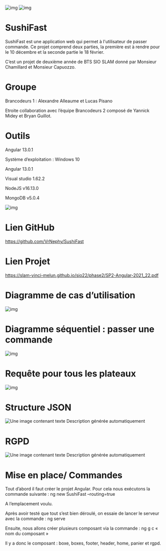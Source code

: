 ![img](https://cdn.discordapp.com/attachments/751070178472624208/917757760018452530/01_relax_dribble.gif) ![img](https://cdn.discordapp.com/attachments/912650410639114240/920261452500185098/sushifast_logo.png)
<h1 style={ text-align: center;}>SushiFast</h1>

 

SushiFast est une application web qui permet à l'utilisateur de passer commande. Ce projet comprend deux parties, la première est à rendre pour le 10 décembre et la seconde partie le 18 février.

 

C’est un projet de deuxième année de BTS SIO SLAM donné par Monsieur Chamillard et Monsieur Capuozzo.

 

<h1>Groupe</h1>

Brancodeurs 1 : Alexandre Alleaume et Lucas Pisano

Etroite collaboration avec l’équipe Brancodeurs 2 composé de Yannick Midey et Bryan Guillot.

 

<h1>Outils</h1>

Angular 13.0.1
 
Système d’exploitation : Windows 10

Angular 13.0.1

Visual studio 1.62.2

NodeJS v16.13.0

MongoDB v5.0.4
 

![img](https://cdn.discordapp.com/attachments/415449138747146250/920264504087052358/tumblr_mrfnlr7fnL1rfjowdo1_500.gif)
<h1>Lien GitHub</h1> 

 

https://github.com/VrNephy/SushiFast

 

<h1>Lien Projet</h1>

https://slam-vinci-melun.github.io/sio22/phase2/SP2-Angular-2021_22.pdf

 

<h1>Diagramme de cas d’utilisation</h1>

 

![img](https://media.discordapp.net/attachments/901086910083108927/917448206001008680/unknown.png)

<h1>Diagramme séquentiel : passer une commande</h1>

 

![img](https://media.discordapp.net/attachments/901086910083108927/917701431325257748/image.png)

 

 

<h1>Requête pour tous les plateaux</h1>

![img](https://media.discordapp.net/attachments/901086910083108927/917431932462170213/EnormePenisOversize.PNG)

<h1>Structure JSON</h1>

![Une image contenant texte  Description générée automatiquement](https://media.discordapp.net/attachments/415449138747146250/917713640684134431/unknown.png)

 

 

<h1>RGPD</h1>

 

![Une image contenant texte  Description générée automatiquement](https://cdn.discordapp.com/attachments/751070178472624208/920245300575219772/unknown.png)

 

 

 

 

<h1>Mise en place/ Commandes</h1>

 

Tout d’abord il faut créer le projet Angular. Pour cela nous exécutons la commande suivante : ng new SushiFast –routing=true

 

A l’emplacement voulu.

 

Après avoir testé que tout s’est bien déroulé, on essaie de lancer le serveur avec la commande : ng serve

 

Ensuite, nous allons créer plusieurs composant via la commande : ng g c « nom du composant »

Il y a donc le composant : boxe, boxes, footer, header, home, panier et rgpd.
